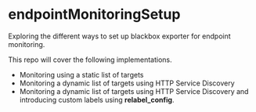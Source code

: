 # endpointMonitoringSetup
Exploring the different ways to set up blackbox exporter for endpoint monitoring.

This repo will cover the following implementations.

- Monitoring using a static list of targets
- Monitoring a dynamic list of targets using HTTP Service Discovery
- Monitoring a dynamic list of targets using HTTP Service Discovery and introducing custom labels using **relabel_config**.
